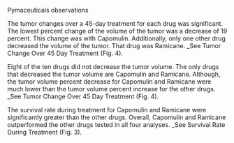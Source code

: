 Pymaceuticals observations

The tumor changes over a 45-day treatment for each drug was significant. The lowest percent change of the volume of the tumor was a decrease of 19 percent. This change was with Capomulin. Additionally, only one other drug decreased the volume of the tumor. That drug was Ramicane. _See Tumor Change Over 45 Day Treatment (Fig. 4).

Eight of the ten drugs did not decrease the tumor volume. The only drugs that decreased the tumor volume are Capomulin and Ramicane. Although, the tumor volume percent decrease for Capomulin and Ramicane were much lower than the tumor volume percent increase for the other drugs. _See Tumor Change Over 45 Day Treatment (Fig. 4).

The survival rate during treatment for Capomulin and Ramicane were significantly greater than the other drugs. Overall, Capomulin and Ramicane outperformed the other drugs tested in all four analyses. _See Survival Rate During Treatment (Fig. 3).
